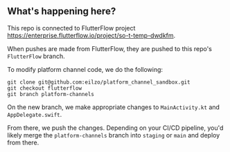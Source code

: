 ## What's happening here? 

This repo is connected to FlutterFlow project https://enterprise.flutterflow.io/project/so-t-temp-dwdkfm. 

When pushes are made from FlutterFlow, they are pushed to this repo's `FlutterFlow` branch. 

To modify platform channel code, we do the following: 

```
git clone git@github.com:eilzo/platform_channel_sandbox.git
git checkout flutterflow
git branch platform-channels
```

On the new branch, we make appropriate changes to `MainActivity.kt` and `AppDelegate.swift`.

From there, we push the changes. Depending on your CI/CD pipeline, you'd likely merge the `platform-channels` branch into `staging` or `main` and deploy from there. 


